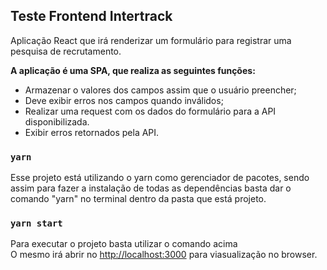 ## Teste Frontend Intertrack

Aplicação React que irá renderizar um formulário para registrar uma pesquisa de recrutamento.<br /> 

**A aplicação é uma SPA, que realiza as seguintes funções:<br />**

 - Armazenar o valores dos campos assim que o usuário preencher;<br />
 - Deve exibir erros nos campos quando inválidos;<br />
 - Realizar uma request com os dados do formulário para a API disponibilizada.<br />
 - Exibir erros retornados pela API.

### `yarn`
Esse projeto está utilizando o yarn como gerenciador de pacotes, sendo assim para fazer a instalação de todas as dependências basta dar o comando "yarn" no terminal dentro da pasta que está projeto.

### `yarn start`

Para executar o projeto basta utilizar o comando acima<br />
O mesmo irá abrir no [http://localhost:3000](http://localhost:3000) para viasualização no browser.
